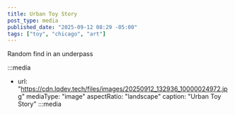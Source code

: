 ```yaml
---
title: Urban Toy Story
post_type: media
published_date: "2025-09-12 08:29 -05:00"
tags: ["toy", "chicago", "art"]
---
```


Random find in an underpass

:::media
- url: "https://cdn.lqdev.tech/files/images/20250912_132936_10000024972.jpg"
  mediaType: "image"
  aspectRatio: "landscape"
  caption: "Urban Toy Story"
:::media
